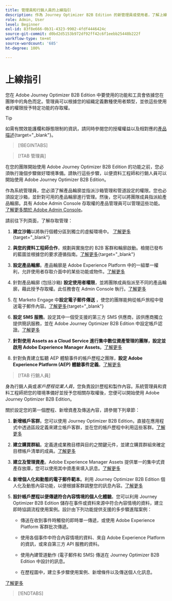 ```yaml
---
title: 管理員和行銷人員的上線指引
description: 作為 Journey Optimizer B2B Edition 的新管理員或使用者，了解上線流程中的關鍵內容。
role: Admin, User
level: Beginner
exl-id: 83f8e666-0b31-4323-9902-4fdf4446424c
source-git-commit: d0bd2d5153b972df92ff42c6f1eebb25448b222f
workflow-type: tm+mt
source-wordcount: '685'
ht-degree: 100%

---
```


# 上線指引

您在 Adobe Journey Optimizer B2B Edition 中要使用的功能和工具會依據您在團隊中的角色而定。管理員可以根據您的組織定義數種使用者類型，並依這些使用者的權限授予特定功能的存取權。

>[!TIP]
>
>如需有關效能護欄和靜態限制的資訊，請同時參閱您的授權權益以及相對應的[產品描述](https://helpx.adobe.com/tw/legal/product-descriptions/adobe-journey-optimizer-b2b.html){target="_blank"}。

>[!BEGINTABS]

>[!TAB 管理員]

在您的團隊開始使用 Adobe Journey Optimizer B2B Edition 的功能之前，您必須執行幾個步驟做好環境準備。請執行這些步驟，以便資料工程師和行銷人員可以開始使用 Adobe Journey Optimizer B2B Edition。

作為系統管理員，您必須了解產品輪廓並指派沙箱管理和管道設定的權限。您也必須設定沙箱，並針對可用的產品輪廓進行管理。然後，您可以將團隊成員指派給產品輪廓。具有 Adobe Admin Console 存取權的產品管理員可以管理這些功能。[了解更多關於 Adobe Admin Console](https://helpx.adobe.com/tw/enterprise/using/admin-console.html)。

請前往下列頁面，了解存取管理：

1. **建立沙箱**&#x200B;以將執行個體分區到獨立的虛擬環境中。 [了解更多](https://experienceleague.adobe.com/zh-hant/docs/experience-platform/sandbox/home#understanding-sandboxes){target="_blank"}

1. **與您的資料工程師合作**，規劃與實施您的 B2B 客群和輪廓啟動。檢閱已發布的藍圖並根據您的要求遵循指南。[了解更多](https://experienceleague.adobe.com/zh-hant/docs/blueprints-learn/architecture/b2b-activation/overview){target="_blank"}

1. **設定產品輪廓**。產品輪廓是 Adobe Experience Platform 中的一組單一權利，允許使用者存取介面中的某些功能或物件。[了解更多](../admin/user-management.md#create-the-marketo-engage-product-profile)

1. 針對產品輪廓 (包括沙箱) **設定使用者權限**，並將團隊成員指派至不同的產品輪廓，藉此授予存取權。此任務會在 Admin Console 執行。[了解更多](../admin/user-management.md#create-a-user-group)

1. 在 Marketo Engage 中&#x200B;**設定電子郵件傳送** ，使您的團隊能夠從帳戶旅程中發送電子郵件內容。[了解更多](https://experienceleague.adobe.com/zh-hant/docs/marketo/using/getting-started/initial-setup/setup-steps#ensure-email-deliverability){target="_blank"}

1. **設定 SMS 服務**。設定其中一個受支援的第三方 SMS 供應商，該供應商獨立提供簡訊服務，並在 Adobe Journey Optimizer B2B Edition 中設定帳戶認證。[了解更多](../admin/configure-channels-sms.md)

1. **針對使用 Assets as a Cloud Service 進行集中數位資產管理的團隊，設定並啟用 Adobe Experience Manager Assets**。[了解更多](../admin/configure-aem-repositories.md)

1. 針對負責建立監聽 AEP 體驗事件的帳戶歷程之團隊，**設定 Adobe Experience Platform (AEP) 體驗事件定義**。[了解更多](../admin/configure-aep-events.md)

>[!TAB 行銷人員]

身為行銷人員或&#x200B;_客戶歷程從業人員_，您負責設計歷程和製作內容。系統管理員和資料工程師把您的環境準備好並授予您相關存取權後，您便可以開始使用 Adobe Journey Optimizer B2B Edition。

關於設定您的第一個歷程、新增資產及傳送內容，請參閱下列章節：

1. **新增帳戶客群**。您可以使用 Journey Optimizer B2B Edition，直接在應用程式中透過區段定義來建立帳戶客群，並在您的帳戶歷程中利用這些客群。[了解更多](../audiences/account-audience-overview.md)

1. **建立購買群組**。定義達成業務目標與目的之關鍵元件，並建立購買群組來確定目標帳戶清單的成員。[了解更多](../buying-groups/buying-groups-overview.md)

1. **建立及管理資產**。Adobe Experience Manager Assets 提供單一的集中式資產存放庫，您可以使用其中資產來填入訊息。[了解更多](../content/assets-overview.md)

1. **新增個人化和動態的電子郵件範本**。利用 Journey Optimizer B2B Edition 個人化及動態內容功能，以便根據客群調整您的訊息內容。[了解更多](../content/email-templates.md)

1. **設計帳戶歷程以便傳遞符合內容情境的個人化體驗**。您可以利用 Journey Optimizer B2B Edition 儲存在事件或資料來源中符合內容情境的資料，建立即時協調流程使用案例。設計由下列功能提供支援的多步驟進階案例：

   * 傳送在收到事件時觸發的即時單一傳遞，或使用 Adobe Experience Platform 客群批次傳遞。

   * 使用各個事件中符合內容情境的資料、來自 Adobe Experience Platform 的資訊，或來自第三方 API 服務的資料。

   * 使用內建管道動作 (電子郵件和 SMS) 傳送在 Journey Optimizer B2B Edition 中設計的訊息。

   * 在歷程圖中，建立多步驟使用案例、新增條件以及傳送個人化訊息。

[了解更多](../journeys/journey-overview.md)

>[!ENDTABS]
